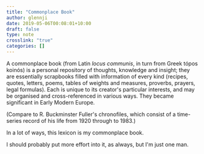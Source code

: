 ```yaml
---
title: "Commonplace Book"
author: glennji
date: 2019-05-06T00:08:01+10:00
draft: false
type: note
crosslink: "true"
categories: []
---
```

A commonplace book (from Latin _locus communis_, in turn from Greek tópos koinós) is a personal repository of thoughts, knowledge and insight; they are essentially scrapbooks filled with information of every kind (recipes, quotes, letters, poems, tables of weights and measures, proverbs, prayers, legal formulas). Each is unique to its creator's particular interests, and may be organised and cross-referenced in various ways. They became significant in Early Modern Europe.

(Compare to R. Buckminster Fuller's chronofiles, which consist of a time-series record of his life from 1920 through to 1983.)

In a lot of ways, this lexicon is my commonplace book.

I should probably put more effort into it, as always, but I'm just one man.
